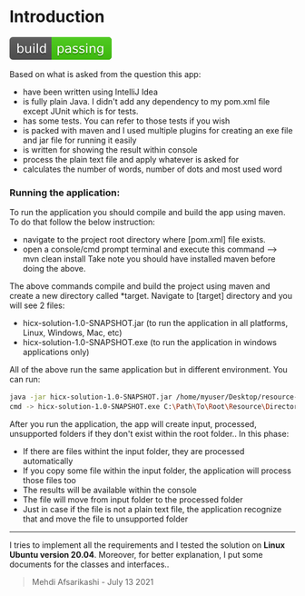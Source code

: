 # **Introduction**

![Build Status](passing.svg)

Based on what is asked from the question this app:
- have been written using IntelliJ Idea
- is fully plain Java. I didn't add any dependency to my pom.xml file except JUnit which is for tests.
- has some tests. You can refer to those tests if you wish
- is packed with maven and I used multiple plugins for creating an exe file and jar file for running it easily
- is written for showing the result within console
- process the plain text file and apply whatever is asked for
- calculates the number of words, number of dots and most used word

### Running the application:
To run the application you should compile and build the app using maven. To do that follow the below instruction:

- navigate to the project root directory where [pom.xml] file exists.
- open a console/cmd prompt terminal and execute this command --> mvn clean install
Take note you should have installed maven before doing the above.

The above commands compile and build the project using maven and create a new directory called *target.
Navigate to [target] directory and you will see 2 files:

- hicx-solution-1.0-SNAPSHOT.jar (to run the application in all platforms, Linux, Windows, Mac, etc)
- hicx-solution-1.0-SNAPSHOT.exe (to run the application in windows applications only)

All of the above run the same application but in different environment. You can run:
```sh
java -jar hicx-solution-1.0-SNAPSHOT.jar /home/myuser/Desktop/resource-dir
cmd -> hicx-solution-1.0-SNAPSHOT.exe C:\Path\To\Root\Resource\Directory
```
After you run the application, the app will create input, processed, unsupported folders if they don't exist within the root folder..
In this phase:
- If there are files withint the input folder, they are processed automatically
- If you copy some file within the input folder, the application will process those files too
- The results will be available within the console
- The file will move from input folder to the processed folder
- Just in case if the file is not a plain text file, the application recognize that and move the file to unsupported folder 

---

I tries to implement all the requirements and I tested the solution on **Linux Ubuntu version 20.04**. Moreover, for better explanation, I put some documents for the classes and interfaces..



> Mehdi Afsarikashi - July 13 2021